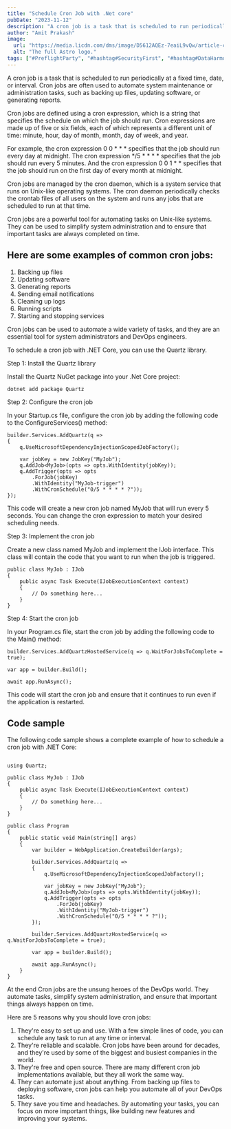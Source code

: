 ```yaml
---
title: "Schedule Cron Job with .Net core"
pubDate: "2023-11-12"
description: "A cron job is a task that is scheduled to run periodically at a fixed time, date, or interval. Cron jobs are often used to automate system..."
author: "Amit Prakash"
image:
  url: "https://media.licdn.com/dms/image/D5612AQEz-7eaiL9vQw/article-cover_image-shrink_720_1280/0/1699768929843?e=1713398400&v=beta&t=GkIyQGIzXjvvTWSHTMqWhzfRcswMjoW5xn-o2H4rqkE"
  alt: "The full Astro logo."
tags: ["#PreflightParty", "#hashtag#SecurityFirst", "#hashtag#DataHarmony", "#hashtag#NoMoreWebWalls"]
---
```


A cron job is a task that is scheduled to run periodically at a fixed time, date, or interval. Cron jobs are often used to automate system maintenance or administration tasks, such as backing up files, updating software, or generating reports.

Cron jobs are defined using a cron expression, which is a string that specifies the schedule on which the job should run. Cron expressions are made up of five or six fields, each of which represents a different unit of time: minute, hour, day of month, month, day of week, and year.

For example, the cron expression 0 0 * * * specifies that the job should run every day at midnight. The cron expression */5 * * * * specifies that the job should run every 5 minutes. And the cron expression 0 0 1 * * specifies that the job should run on the first day of every month at midnight.

Cron jobs are managed by the cron daemon, which is a system service that runs on Unix-like operating systems. The cron daemon periodically checks the crontab files of all users on the system and runs any jobs that are scheduled to run at that time.

Cron jobs are a powerful tool for automating tasks on Unix-like systems. They can be used to simplify system administration and to ensure that important tasks are always completed on time.

## Here are some examples of common cron jobs:
1. Backing up files
2. Updating software
3. Generating reports
4. Sending email notifications
5. Cleaning up logs
6. Running scripts
7. Starting and stopping services


Cron jobs can be used to automate a wide variety of tasks, and they are an essential tool for system administrators and DevOps engineers.

To schedule a cron job with .NET Core, you can use the Quartz library.

Step 1: Install the Quartz library

Install the Quartz NuGet package into your .Net Core project:

```
dotnet add package Quartz
```

Step 2: Configure the cron job

In your Startup.cs file, configure the cron job by adding the following code to the ConfigureServices() method:

```
builder.Services.AddQuartz(q =>
{
    q.UseMicrosoftDependencyInjectionScopedJobFactory();

    var jobKey = new JobKey("MyJob");
    q.AddJob<MyJob>(opts => opts.WithIdentity(jobKey));
    q.AddTrigger(opts => opts
        .ForJob(jobKey)
        .WithIdentity("MyJob-trigger")
        .WithCronSchedule("0/5 * * * * ?"));
});

```

This code will create a new cron job named MyJob that will run every 5 seconds. You can change the cron expression to match your desired scheduling needs.

Step 3: Implement the cron job

Create a new class named MyJob and implement the IJob interface. This class will contain the code that you want to run when the job is triggered.

```
public class MyJob : IJob
{
    public async Task Execute(IJobExecutionContext context)
    {
        // Do something here...
    }
}

```

Step 4: Start the cron job

In your Program.cs file, start the cron job by adding the following code to the Main() method:

```
builder.Services.AddQuartzHostedService(q => q.WaitForJobsToComplete = true);

var app = builder.Build();

await app.RunAsync();

```

This code will start the cron job and ensure that it continues to run even if the application is restarted.

## Code sample

The following code sample shows a complete example of how to schedule a cron job with .NET Core:

```

using Quartz;

public class MyJob : IJob
{
    public async Task Execute(IJobExecutionContext context)
    {
        // Do something here...
    }
}

public class Program
{
    public static void Main(string[] args)
    {
        var builder = WebApplication.CreateBuilder(args);

        builder.Services.AddQuartz(q =>
        {
            q.UseMicrosoftDependencyInjectionScopedJobFactory();

            var jobKey = new JobKey("MyJob");
            q.AddJob<MyJob>(opts => opts.WithIdentity(jobKey));
            q.AddTrigger(opts => opts
                .ForJob(jobKey)
                .WithIdentity("MyJob-trigger")
                .WithCronSchedule("0/5 * * * * ?"));
        });

        builder.Services.AddQuartzHostedService(q => q.WaitForJobsToComplete = true);

        var app = builder.Build();

        await app.RunAsync();
    }
}

```

At the end Cron jobs are the unsung heroes of the DevOps world. They automate tasks, simplify system administration, and ensure that important things always happen on time.

Here are 5 reasons why you should love cron jobs:

1. They're easy to set up and use. With a few simple lines of code, you can schedule any task to run at any time or interval.
2. They're reliable and scalable. Cron jobs have been around for decades, and they're used by some of the biggest and busiest companies in the world.
3. They're free and open source. There are many different cron job implementations available, but they all work the same way.
4. They can automate just about anything. From backing up files to deploying software, cron jobs can help you automate all of your DevOps tasks.
5. They save you time and headaches. By automating your tasks, you can focus on more important things, like building new features and improving your systems. 